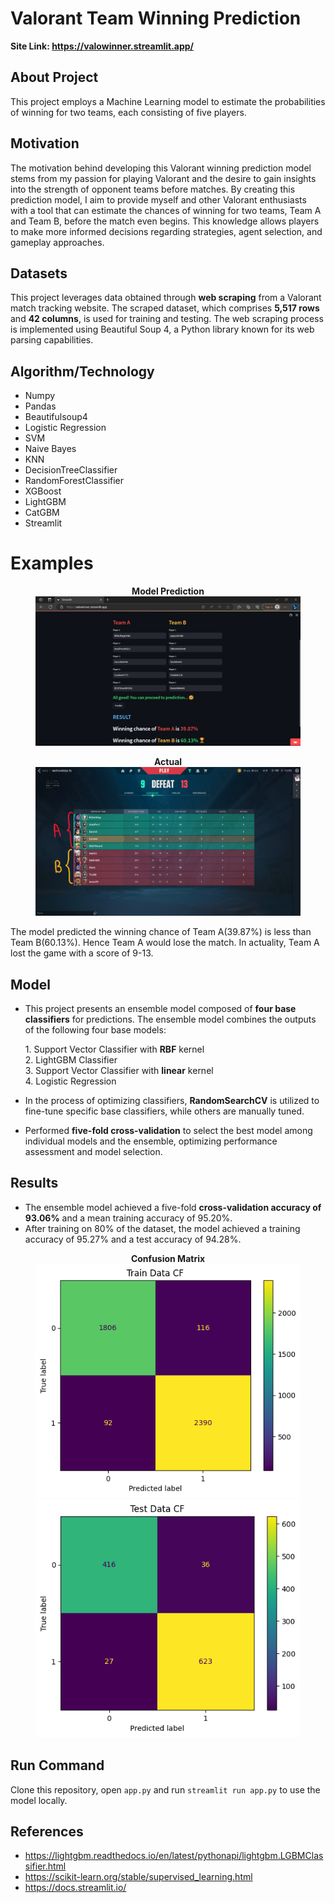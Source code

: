 # Valorant Team Winning Prediction

**Site Link: https://valowinner.streamlit.app/**

## About Project

This project employs a Machine Learning model to estimate the probabilities of winning for two teams, each consisting of five players.

## Motivation

The motivation behind developing this Valorant winning prediction model stems from my passion for playing Valorant and the desire to gain insights into the strength of opponent teams before matches.
By creating this prediction model, I aim to provide myself and other Valorant enthusiasts with a tool that can estimate the chances of winning for two teams, Team A and Team B, before the match even begins. This knowledge allows players to make more informed decisions regarding strategies, agent selection, and gameplay approaches.

## Datasets

This project leverages data obtained through **web scraping** from a Valorant match tracking website. The scraped dataset, which comprises **5,517 rows** and **42 columns**, is used for training and testing. The web scraping process is implemented using Beautiful Soup 4, a Python library known for its web parsing capabilities.

## Algorithm/Technology

* Numpy
* Pandas
* Beautifulsoup4
* Logistic Regression
* SVM
* Naive Bayes
* KNN
* DecisionTreeClassifier
* RandomForestClassifier
* XGBoost
* LightGBM
* CatGBM
* Streamlit

# Examples

<figure>
<figcaption align = "center"><b>Model Prediction</b></figcaption>
<img src="https://github.com/Suryam-Shaurya/Valorant_Team_Winning_Prediction/blob/model_1/Snapshots/pred_1.png?raw=true" alt="Model_Flickr8k" >
</figure>

<figure>
<figcaption align = "center"><b>Actual</b></figcaption>
<img src="https://github.com/Suryam-Shaurya/Valorant_Team_Winning_Prediction/blob/model_1/Snapshots/actual_1.png?raw=true" alt="Model_Flickr8k" >
</figure>

The model predicted the winning chance of Team A(39.87%) is less than Team B(60.13%). Hence Team A would lose the match. In actuality, Team A lost the game with a score of 9-13.

## Model

* This project presents an ensemble model composed of **four base classifiers** for  predictions. The ensemble model combines the outputs of the following four base models: 

	1\. Support Vector Classifier with **RBF** kernel</br>
	2\. LightGBM Classifier</br>
	3\. Support Vector Classifier with **linear** kernel</br>
	4\. Logistic Regression

* In the process of optimizing classifiers, **RandomSearchCV** is utilized to fine-tune specific base classifiers, while others are manually tuned.

* Performed **five-fold cross-validation** to select the best model among individual models and the ensemble, optimizing performance assessment and model selection.

## Results

* The ensemble model achieved a five-fold **cross-validation accuracy of 93.06%** and a mean training accuracy of 95.20%.
* After training on 80% of the dataset, the model achieved a training accuracy of 95.27% and a test accuracy of 94.28%.

<figure>
<figcaption align = "center"><b>Confusion Matrix</b></figcaption>
<img src="https://github.com/Suryam-Shaurya/Valorant_Team_Winning_Prediction/blob/model_1/Snapshots/result_train.png?raw=true" alt="Model_Flickr8k" >
<img src="https://github.com/Suryam-Shaurya/Valorant_Team_Winning_Prediction/blob/model_1/Snapshots/result_test.png?raw=true" alt="Model_Flickr8k" >
</figure>


## Run Command

Clone this repository, open `app.py` and run `streamlit run app.py` to use the model locally.

## References

* https://lightgbm.readthedocs.io/en/latest/pythonapi/lightgbm.LGBMClassifier.html
* https://scikit-learn.org/stable/supervised_learning.html
* https://docs.streamlit.io/
